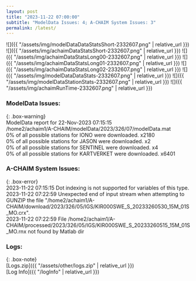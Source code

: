 ```yaml
---
layout: post
title: "2023-11-22 07:00:00"
subtitle: "ModelData Issues: 4; A-CHAIM System Issues: 3"
permalink: /latest/
---
```


![]({{ "/assets/img/modelDataDataStatsShort-2332607.png" | relative_url }})
![]({{ "/assets/img/achaimDataStatsShort-2332607.png" | relative_url }})
![]({{ "/assets/img/achaimDataStatsLong00-2332607.png" | relative_url }})
![]({{ "/assets/img/achaimDataStatsLong01-2332607.png" | relative_url }})
![]({{ "/assets/img/achaimDataStatsLong02-2332607.png" | relative_url }})
![]({{ "/assets/img/modelDataDataStats-2332607.png" | relative_url }})
![]({{ "/assets/img/modelDataStationStats-2332607.png" | relative_url }})
![]({{ "/assets/img/achaimRunTime-2332607.png" | relative_url }})


### ModelData Issues:  
  
{: .box-warning}  
 ModelData report for 22-Nov-2023 07:15:15   
 /home2/achaim1/A-CHAIM/modelData/2023/326/07/modelData.mat   
 0% of all possible stations for IONO were downloaded. x2180   
 0% of all possible stations for JASON were downloaded. x2   
 0% of all possible stations for SENTINEL were downloaded. x4   
 0% of all possible stations for KARTVERKET were downloaded. x6401   
  
### A-CHAIM System Issues:  
  
{: .box-error}  
2023-11-22 07:15:15 Dot indexing is not supported for variables of this type.  
2023-11-22 07:22:59 Unexpected end of input stream when attempting to GUNZIP the file "/home2/achaim1/A-CHAIM/download/2023/326/05/IGS/KIR000SWE_S_20233260530_15M_01S_MO.crx".  
2023-11-22 07:22:59 File /home2/achaim1/A-CHAIM/processed/2023/326/05/IGS/KIR000SWE_S_20233260515_15M_01S_MO.rnx not found by Matlab dir  

### Logs:  
  
{: .box-note}  
[Logs.zip]({{ "/assets/other/logs.zip" | relative_url }})  
[Log Info]({{ "/logInfo" | relative_url }})  
